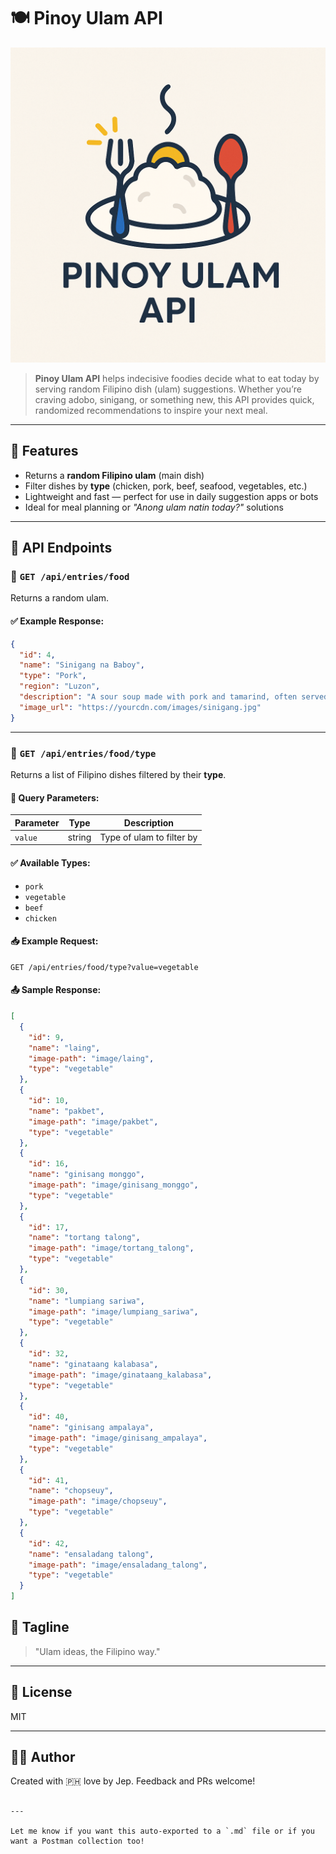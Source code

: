 
# 🍽️ Pinoy Ulam API

![Pinoy Ulam API Logo](./pinoyDish.png)

> **Pinoy Ulam API** helps indecisive foodies decide what to eat today by serving random Filipino dish (ulam) suggestions. Whether you’re craving adobo, sinigang, or something new, this API provides quick, randomized recommendations to inspire your next meal.

---

## 📌 Features

- Returns a **random Filipino ulam** (main dish)
- Filter dishes by **type** (chicken, pork, beef, seafood, vegetables, etc.)
- Lightweight and fast — perfect for use in daily suggestion apps or bots
- Ideal for meal planning or *"Anong ulam natin today?"* solutions

---

## 📁 API Endpoints

### 🔹 `GET /api/entries/food`

Returns a random ulam.

#### ✅ Example Response:
```json
{
  "id": 4,
  "name": "Sinigang na Baboy",
  "type": "Pork",
  "region": "Luzon",
  "description": "A sour soup made with pork and tamarind, often served with vegetables like kangkong and sitaw.",
  "image_url": "https://yourcdn.com/images/sinigang.jpg"
}
````

---

### 🔹 `GET /api/entries/food/type`

Returns a list of Filipino dishes filtered by their **type**.

#### 🧾 Query Parameters:

| Parameter | Type   | Description               |
| --------- | ------ | ------------------------- |
| `value`   | string | Type of ulam to filter by |

#### ✅ Available Types:

* `pork`
* `vegetable`
* `beef`
* `chicken`

#### 📥 Example Request:

```
GET /api/entries/food/type?value=vegetable
```

#### 📤 Sample Response:

```json
[
  {
    "id": 9,
    "name": "laing",
    "image-path": "image/laing",
    "type": "vegetable"
  },
  {
    "id": 10,
    "name": "pakbet",
    "image-path": "image/pakbet",
    "type": "vegetable"
  },
  {
    "id": 16,
    "name": "ginisang monggo",
    "image-path": "image/ginisang_monggo",
    "type": "vegetable"
  },
  {
    "id": 17,
    "name": "tortang talong",
    "image-path": "image/tortang_talong",
    "type": "vegetable"
  },
  {
    "id": 30,
    "name": "lumpiang sariwa",
    "image-path": "image/lumpiang_sariwa",
    "type": "vegetable"
  },
  {
    "id": 32,
    "name": "ginataang kalabasa",
    "image-path": "image/ginataang_kalabasa",
    "type": "vegetable"
  },
  {
    "id": 40,
    "name": "ginisang ampalaya",
    "image-path": "image/ginisang_ampalaya",
    "type": "vegetable"
  },
  {
    "id": 41,
    "name": "chopseuy",
    "image-path": "image/chopseuy",
    "type": "vegetable"
  },
  {
    "id": 42,
    "name": "ensaladang talong",
    "image-path": "image/ensaladang_talong",
    "type": "vegetable"
  }
]
```



## 📣 Tagline

> "Ulam ideas, the Filipino way."

---

## 📄 License

MIT

---

## 🧑‍🍳 Author

Created with 🇵🇭 love by Jep.
Feedback and PRs welcome!

```

---

Let me know if you want this auto-exported to a `.md` file or if you want a Postman collection too!
```

